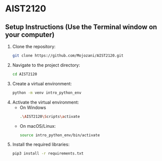 # AIST2120

## Setup Instructions (Use the Terminal window on your computer)
1. Clone the repository:
   ```bash
   git clone https://github.com/Mojozani/AIST2120.git

2. Navigate to the project directory:
   ```bash
   cd AIST2120
3. Create a virtual environment:
   ```bash
   python -m venv intro_python_env

4. Activate the virtual environment:
   - On Windows
     ```bash
     .\AIST2120\Scripts\activate

   - On macOS/Linux:
     ```bash
     source intro_python_env/bin/activate
5. Install the required libraries:
   ```bash
   pip3 install -r requirements.txt

